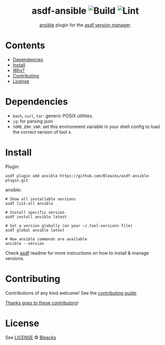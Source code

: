 <div align="center">

# asdf-ansible ![Build](https://github.com/Bleacks/asdf-ansible/workflows/Build/badge.svg) ![Lint](https://github.com/Bleacks/asdf-ansible/workflows/Lint/badge.svg)

[ansible](https://github.com/Bleacks/asdf-ansible-plugin) plugin for the [asdf version manager](https://asdf-vm.com).

</div>

# Contents

- [Dependencies](#dependencies)
- [Install](#install)
- [Why?](#why)
- [Contributing](#contributing)
- [License](#license)

# Dependencies

- `bash`, `curl`, `tar`: generic POSIX utilities.
- `jq`: for parsing json
- `SOME_ENV_VAR`: set this environment variable in your shell config to load the correct version of tool x.

# Install

Plugin:

```shell
asdf plugin add ansible https://github.com/Bleacks/asdf-ansible-plugin.git
```

ansible:

```shell
# Show all installable versions
asdf list-all ansible

# Install specific version
asdf install ansible latest

# Set a version globally (on your ~/.tool-versions file)
asdf global ansible latest

# Now ansible commands are available
ansible --version
```

Check [asdf](https://github.com/asdf-vm/asdf) readme for more instructions on how to
install & manage versions.

# Contributing

Contributions of any kind welcome! See the [contributing guide](contributing.md).

[Thanks goes to these contributors](https://github.com/Bleacks/asdf-ansible/graphs/contributors)!

# License

See [LICENSE](LICENSE) © [Bleacks](https://github.com/Bleacks/)
